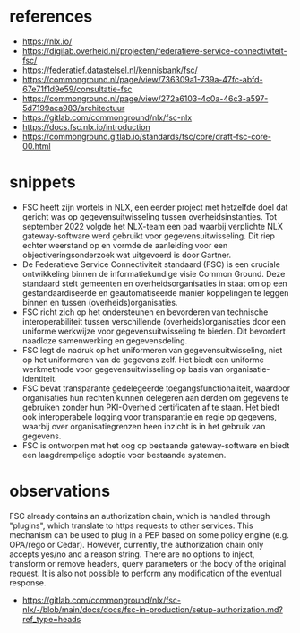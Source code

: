# references
- https://nlx.io/
- https://digilab.overheid.nl/projecten/federatieve-service-connectiviteit-fsc/
- https://federatief.datastelsel.nl/kennisbank/fsc/
- https://commonground.nl/page/view/736309a1-739a-47fc-abfd-67e71f1d9e59/consultatie-fsc
- https://commonground.nl/page/view/272a6103-4c0a-46c3-a597-5d7199aca983/architectuur
- https://gitlab.com/commonground/nlx/fsc-nlx
- https://docs.fsc.nlx.io/introduction
- https://commonground.gitlab.io/standards/fsc/core/draft-fsc-core-00.html

# snippets
- FSC heeft zijn wortels in NLX, een eerder project met hetzelfde doel dat gericht was op gegevensuitwisseling tussen overheidsinstanties. Tot september 2022 volgde het NLX-team een pad waarbij verplichte NLX gateway-software werd gebruikt voor gegevensuitwisseling. Dit riep echter weerstand op en vormde de aanleiding voor een objectiveringsonderzoek wat uitgevoerd is door Gartner.
- De Federatieve Service Connectiviteit standaard (FSC) is een cruciale ontwikkeling binnen de informatiekundige visie Common Ground. Deze standaard stelt gemeenten en overheidsorganisaties in staat om op een gestandaardiseerde en geautomatiseerde manier koppelingen te leggen binnen en tussen (overheids)organisaties.
- FSC richt zich op het ondersteunen en bevorderen van technische interoperabiliteit tussen verschillende (overheids)organisaties door een uniforme werkwijze voor gegevensuitwisseling te bieden. Dit bevordert naadloze samenwerking en gegevensdeling.
- FSC legt de nadruk op het uniformeren van gegevensuitwisseling, niet op het uniformeren van de gegevens zelf. Het biedt een uniforme werkmethode voor gegevensuitwisseling op basis van organisatie-identiteit.
- FSC bevat transparante gedelegeerde toegangsfunctionaliteit, waardoor organisaties hun rechten kunnen delegeren aan derden om gegevens te gebruiken zonder hun PKI-Overheid certificaten af te staan. Het biedt ook interoperabele logging voor transparantie en regie op gegevens,  waarbij over organisatiegrenzen heen inzicht is in het gebruik van gegevens.
- FSC is ontworpen met het oog op bestaande gateway-software en biedt een laagdrempelige adoptie voor bestaande systemen. 

# observations
FSC already contains an authorization chain, which is handled through "plugins", which translate to https requests to other services.
This mechanism can be used to plug in a PEP based on some policy engine (e.g. OPA/rego or Cedar).
However, currently, the authorization chain only accepts yes/no and a reason string.
There are no options to inject, transform or remove headers, query parameters or the body of the original request.
It is also not possible to perform any modification of the eventual response.
- https://gitlab.com/commonground/nlx/fsc-nlx/-/blob/main/docs/docs/fsc-in-production/setup-authorization.md?ref_type=heads
